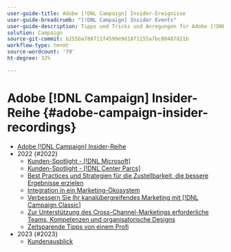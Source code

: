 ```yaml
---
user-guide-title: Adobe [!DNL Campaign] Insider-Ereignisse
user-guide-breadcrumb: "[!DNL Campaign] Insider Events"
user-guide-description: Tipps und Tricks und Anregungen für Adobe [!DNL Campaign] -Kunden, um sie bei der Entwicklung kanalübergreifender Marketingstrategien, der Verbesserung der Kenntnisse von Marketing-Experten im Team und der Unterstützung von Unternehmen beim Start fortschrittlicherer kanalübergreifender Marketingstrategien zu unterstützen.
solution: Campaign
source-git-commit: b255ba788711f4599e9d18f1155a7bc00487d21b
workflow-type: tm+mt
source-wordcount: '79'
ht-degree: 32%

---
```



# Adobe [!DNL Campaign] Insider-Reihe {#adobe-campaign-insider-recordings}

+ [Adobe [!DNL Campaign] Insider-Reihe](overview.md)
+ 2022 {#2022}
   + [Kunden-Spotlight - [!DNL Microsoft]](2022/microsoft.md)
   + [Kunden-Spotlight - [!DNL Center Parcs]](2022/center-parcs.md)
   + [Best Practices und Strategien für die Zustellbarkeit, die bessere Ergebnisse erzielen](2022/deliverability-best-practices.md)
   + [Integration in ein Marketing-Ökosystem](2022/integrations.md)
   + [Verbessern Sie Ihr kanalübergreifendes Marketing mit [!DNL Campaign Classic]](2022/cross-channel.md)
   + [Zur Unterstützung des Cross-Channel-Marketings erforderliche Teams, Kompetenzen und organisatorische Designs](2022/team-skills-org-design.md)
   + [Zeitsparende Tipps von einem Profi](2022/tips.md)
+ 2023 {#2023}
   + [Kundenausblick](2023/customer-spotlight-center-parcs.md)